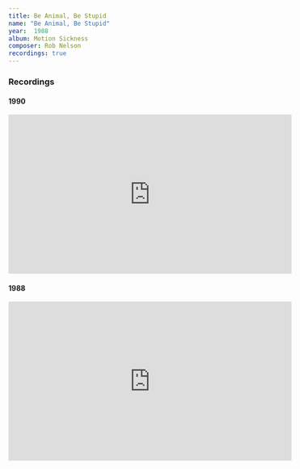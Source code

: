 ```yaml
---
title: Be Animal, Be Stupid
name: "Be Animal, Be Stupid"
year:  1988
album: Motion Sickness
composer: Rob Nelson
recordings: true
---
```


<h3>Recordings</h3>

<h4>1990</h4>
<iframe width="560" height="315" src="https://www.youtube.com/embed/0keqrYH4Hko" frameborder="0" allow="accelerometer; autoplay; encrypted-media; gyroscope; picture-in-picture" allowfullscreen></iframe>

<h4>1988</h4>
<iframe width="560" height="315" src="https://www.youtube.com/embed/siy31CE7OGI" frameborder="0" allow="accelerometer; autoplay; encrypted-media; gyroscope; picture-in-picture" allowfullscreen></iframe>

